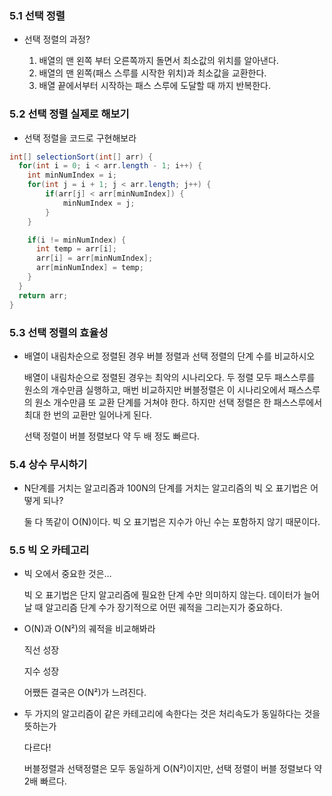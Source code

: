 ### 5.1 선택 정렬

- 선택 정렬의 과정?

  1. 배열의 맨 왼쪽 부터 오른쪽까지 돌면서 최소값의 위치를 알아낸다.
  2. 배열의 맨 왼쪽(패스 스루를 시작한 위치)과 최소값을 교환한다.
  3. 배열 끝에서부터 시작하는 패스 스루에 도달할 때 까지 반복한다.

### 5.2 선택 정렬 실제로 해보기

- 선택 정렬을 코드로 구현해보라

```java
int[] selectionSort(int[] arr) {
  for(int i = 0; i < arr.length - 1; i++) {
    int minNumIndex = i;
    for(int j = i + 1; j < arr.length; j++) {
        if(arr[j] < arr[minNumIndex]) {
            minNumIndex = j;
        }
    }

    if(i != minNumIndex) {
      int temp = arr[i];
      arr[i] = arr[minNumIndex];
      arr[minNumIndex] = temp;
    }
  }
  return arr;
}
```

### 5.3 선택 정렬의 효율성

- 배열이 내림차순으로 정렬된 경우 버블 정렬과 선택 정렬의 단계 수를 비교하시오

  배열이 내림차순으로 정렬된 경우는 최악의 시나리오다. 두 정렬 모두 패스스루를 원소의 개수만큼 실행하고, 매번 비교하지만 버블정렬은 이 시나리오에서 패스스루의 원소 개수만큼 또 교환 단계를 거쳐야 한다. 하지만 선택 정렬은 한 패스스루에서 최대 한 번의 교환만 일어나게 된다.

  선택 정렬이 버블 정렬보다 약 두 배 정도 빠르다.

### 5.4 상수 무시하기

- N단계를 거치는 알고리즘과 100N의 단계를 거치는 알고리즘의 빅 오 표기법은 어떻게 되나?

  둘 다 똑같이 O(N)이다. 빅 오 표기법은 지수가 아닌 수는 포함하지 않기 때문이다.

### 5.5 빅 오 카테고리

- 빅 오에서 중요한 것은…

  빅 오 표기법은 단지 알고리즘에 필요한 단계 수만 의미하지 않는다. 데이터가 늘어날 때 알고리즘 단계 수가 장기적으로 어떤 궤적을 그리는지가 중요하다.

- O(N)과 O(N²)의 궤적을 비교해봐라

  직선 성장

  지수 성장

  어쨌든 결국은 O(N²)가 느려진다.

- 두 가지의 알고리즘이 같은 카테고리에 속한다는 것은 처리속도가 동일하다는 것을 뜻하는가

  다르다!

  버블정렬과 선택정렬은 모두 동일하게 O(N²)이지만, 선택 정렬이 버블 정렬보다 약 2배 빠르다.
